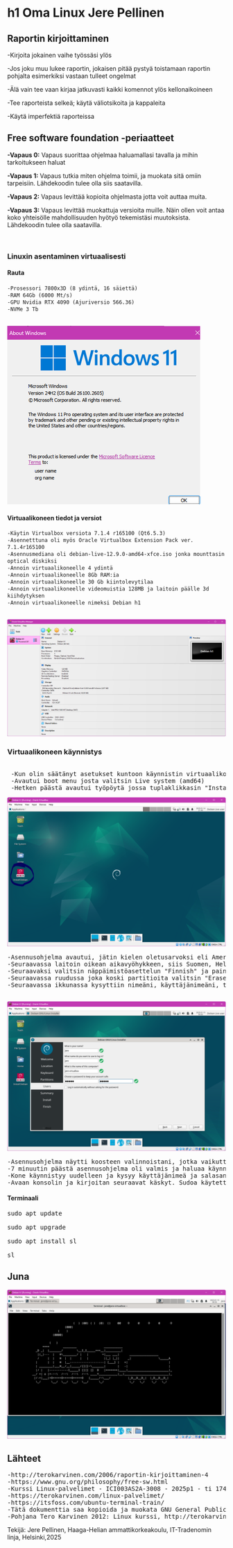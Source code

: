 

<H1>h1 Oma Linux Jere Pellinen</H1>
<h2>Raportin  kirjoittaminen</h2>  

-Kirjoita jokainen vaihe työssäsi ylös   

-Jos joku muu lukee raportin, jokaisen pitää pystyä toistamaan raportin pohjalta esimerkiksi vastaan tulleet ongelmat   

-Älä vain tee vaan kirjaa jatkuvasti kaikki komennot ylös kellonaikoineen  

-Tee raporteista selkeä; käytä väliotsikoita ja kappaleita  

-Käytä imperfektiä raporteissa   

<h2>Free software foundation -periaatteet</h2>  

<b>-Vapaus 0:</b> Vapaus suorittaa ohjelmaa haluamallasi tavalla ja mihin tarkoitukseen haluat   

<b>-Vapaus 1:</b> Vapaus tutkia miten ohjelma toimii, ja muokata sitä omiin tarpeisiin. Lähdekoodin tulee olla siis saatavilla.  

<b>-Vapaus 2:</b> Vapaus levittää kopioita ohjelmasta jotta voit auttaa muita.   

<b>-Vapaus 3:</b> Vapaus levittää muokattuja versioita muille. Näin ollen voit antaa koko yhteisölle mahdollisuuden hyötyö tekemistäsi muutoksista. Lähdekoodin tulee olla saatavilla.   

<br>
<H3>Linuxin asentaminen virtuaalisesti</H3>   

<h4>Rauta</h4>  


    -Prosessori 7800x3D (8 ydintä, 16 säiettä)
    -RAM 64Gb (6000 Mt/s)
    -GPU Nvidia RTX 4090 (Ajuriversio 566.36)
    -NVMe 3 Tb  
<br>
    <img src="win.png">
    
    
<br>

<H4>Virtuaalikoneen tiedot ja versiot</H4>  

    -Käytin Virtualbox versiota 7.1.4 r165100 (Qt6.5.3)  
    -Asennetttuna oli myös Oracle Virtualbox Extension Pack ver. 7.1.4r165100  
    -Asennusmediana oli debian-live-12.9.0-amd64-xfce.iso jonka mounttasin optical diskiksi  
    -Annoin virtuaalikoneelle 4 ydintä  
    -Annoin virtuaalikoneelle 8Gb RAM:ia  
    -Annoin virtuaalikoneelle 30 Gb kiintolevytilaa  
    -Annoin virtuaalikoneelle videomuistia 128MB ja laitoin päälle 3d kiihdytyksen
    -Annoin virtuaalikoneelle nimeksi Debian h1


<br>

 <img src="kone.png">  
 
 <H3>Virtuaalikoneen käynnistys</H3>  
<pre> 
 -Kun olin säätänyt asetukset kuntoon käynnistin virtuaalikoneen painamalla Start näppäintä.  
 -Avautui boot menu josta valitsin Live system (amd64)  
 -Hetken päästä avautui työpöytä jossa tuplaklikkasin "Install Debian"  
</pre>  

<img src="live.png">  
<pre>
-Asennusohjelma avautui, jätin kielen oletusarvoksi eli American English (United States) ja painoin next  
-Seuraavassa laitoin oikean aikavyöhykkeen, siis Suomen, Helsingin, jossa olen tällä hetkellä ja painoin sitten next  
-Seuraavaksi valitsin näppäimistöasettelun "Finnish" ja painoin next  
-Seuraavassa ruudussa joka koski partitioita valitsin "Erase Disk" ja painoin next  
-Seuraavassa ikkunassa kysyttiin nimeäni, käyttäjänimeäni, tietokoneen nimeä sekä salasanaa. Salasana tuli myös toistaa. Painoin jälleen next.  
    
</pre>  

<img src="live2.png">  

<pre>
-Asennusohjelma näytti koosteen valinnoistani, jotka vaikuttivat oikeilta. Painoin Install.  
-7 minuutin päästä asennusohjelma oli valmis ja haluaa käynnistää itsensä uudestaan. Painan Done.  
-Kone käynnistyy uudelleen ja kysyy käyttäjänimeä ja salasanaa jotka laitan ja painana Log In  
-Avaan konsolin ja kirjoitan seuraavat käskyt. Sudoa käytettäessä laitetaan salasana.
</pre>  

<h4>Terminaali</h4>

<pre>
sudo apt update

sudo apt upgrade

sudo apt install sl  
    
sl
</pre>

<h2>Juna</h2>

<img src="juna.png">  

<h2>Lähteet</h2>  
<pre>
-http://terokarvinen.com/2006/raportin-kirjoittaminen-4  
-https://www.gnu.org/philosophy/free-sw.html  
-Kurssi Linux-palvelimet - ICI003AS2A-3008 - 2025p1 - ti 1740 online - Tero  
-https://terokarvinen.com/linux-palvelimet/  
-https://itsfoss.com/ubuntu-terminal-train/  
-Tätä dokumenttia saa kopioida ja muokata GNU General Public License (versio 2 tai uudempi) mukaisesti. http://www.gnu.org/licenses/gpl.html
-Pohjana Tero Karvinen 2012: Linux kurssi, http://terokarvinen.com</pre>


Tekijä: Jere Pellinen, Haaga-Helian ammattikorkeakoulu, IT-Tradenomin linja, Helsinki,2025
